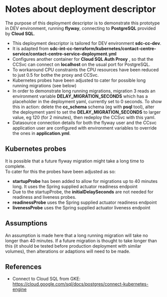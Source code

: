 # Notes about deployment descriptor

The purpose of this deployment descriptor is to demonstrate this prototype in DEV environment, running **flyway**, 
connecting to **PostgreSQL** provided by **Cloud SQL**.

- This deployment descriptor is tailored for DEV environment **sdc-cc-dev**.
- It is adapted from **sdc-int-cc-terraform/kubernetes/contact-centre-service/contact-centre-service-deployment.yml**
- Configures another container for **Cloud SQL Auth Proxy** , so that the CCSvc can connect on **localhost** on the usual port for PostgreSQL.
- To workaround CPU constraints the CPU resources have been reduced to just 0.5 for bothe the proxy and CCSvc.
- Kubernetes probes have been adjusted to cater for possible long running migrations (see below)
- In order to demonstrate long running migrations, migration 3 reads an environment variable **DELAY_MIGRATION_SECONDS** which has a placeholder
  in the deployment yaml, currently set to 0 seconds. To show this in action: delete the **cc_schema** schema (eg with
  **psql** tool), alter the deployment yaml to set the **DELAY_MIGRATION_SECONDS** to larger value, eg 120 (for 2 minutes), then redeploy
  the CCSvc with this yaml.
- Datasource connection details for both the flyway user and the CCsvc application user are configured with environment variables to 
  override the ones in **application.yml**.

## Kubernetes probes

It is possible that a future flyway migration might take a long time to complete.  
To cater for this the probes have been adjusted as so:

- **startupProbe** has been added to allow for migrations up to 40 minutes long. It uses the Spring supplied actuator readiness endpoint
- Due to the startupProbe, the **initialDelaySeconds** are not needed for readiness and liveness probes.
- **readinessProbe** uses the Spring supplied actuator readiness endpoint
- **livenessProbe** uses the Spring supplied actuator liveness endpoint

## Assumptions

An assumption is made here that a long running migration will take no longer than 40 minutes. If a future migration is thought to
take longer than this (it should be tested before production deployment with similar volumes), then alterations or adaptions will need to be made.

## References

- Connect to Cloud SQL from GKE: https://cloud.google.com/sql/docs/postgres/connect-kubernetes-engine 

